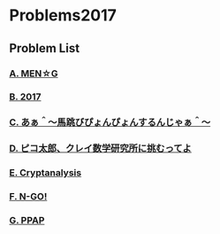 # Problems2017

## Problem List

### [A. MEN☆G](men_g/statement.md)

### [B. 2017](2017/statement.md)

### [C. あぁ＾～馬跳びぴょんぴょんするんじゃぁ＾～](umatobi/statement.md)

### [D. ピコ太郎、クレイ数学研究所に挑むってよ](ppap_clay/statement.md)

### [E. Cryptanalysis](cryptanalysis/statement.md)

### [F. N-GO!](nokemon/statement.md)

### [G. PPAP](ppap/statement.md)

